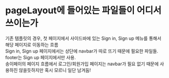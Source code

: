 # pageLayout에 들어있는 파일들이 어디서 쓰이는가

기존 템플릿의 경우, 첫 페이지에서 사이드바에 있는 Sign in, Sign up 메뉴를 통해서 해당 페이지로 이동하는 흐름  
Sign in, Sign up 페이지에서는 상단에 navbar가 따로 뜨기 때문에 필요한 파일들.  
footer는 Sign up 페이지에서만 사용.  
송이페이의 페이지 흐름에서 로그인/회원가입 페이지는 navbar가 필요 없기 때문에 사용하진 않을듯하지만 혹시 모르니 일단 남겨둠!
